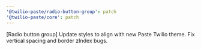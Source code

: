 ```yaml
---
'@twilio-paste/radio-button-group': patch
'@twilio-paste/core': patch
---
```


[Radio button group] Update styles to align with new Paste Twilio theme. Fix vertical spacing and border zIndex bugs.
